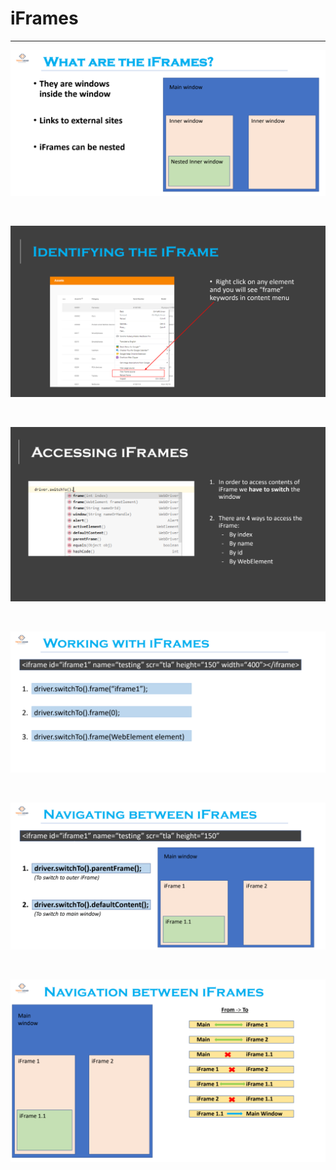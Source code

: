 <h1>iFrames</h1>
<hr/>

![img.png](img/img.png)

<br/>

![img_1.png](img/img_1.png)

<br/>

![img_2.png](img/img_2.png)

<br/>

![img_3.png](img/img_3.png)

<br/>

![img_4.png](img/img_4.png)

<br/>

![img_5.png](img/img_5.png)